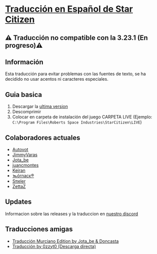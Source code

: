 # [Traducción en Español de Star Citizen](https://discord.gg/aggMUUM4Xr)

## ⚠️ Traducción no compatible con la 3.23.1 (En progreso)⚠️

## Información

Esta traducción para evitar problemas con las fuentes de texto, se ha decidido no usar acentos ni caracteres especiales.

## Guia basica

1) Descargar la [ultima version](https://github.com/Autovot/SC_Spanish_SOK/releases)
2) Descomprimir
3) Colocar en carpeta de instalación del juego CARPETA LIVE (Ejemplo: `C:\Program Files\Roberts Space Industries\StarCitizen\LIVE`)

## Colaboradores actuales

* [Autovot](https://github.com/Autovot)
* [JimmyVaras](https://github.com/JimmyVaras)
* [Jota_be](https://www.twitch.tv/jota_be)
* [juancmontes](https://github.com/juancmontes)
* [Keiran](https://github.com/darkcidx)
* [𐒝órnacκ®](https://github.com/gauria)
* [Sπeler](https://www.twitch.tv/spielerwan)
* [ZettaZ](https://github.com/zzettazz)

## Updates

Informacion sobre las releases y la traduccion en [nuestro discord](https://discord.gg/aggMUUM4Xr)

## Traducciones amigas

  * [Traducción Murciano Edition by Jota_be & Doncasta](https://github.com/Doncasta1996/Star-Citizen-Spanish)
  * [Traducción by 0zzyt0 (Descarga directa)](https://cdn.discordapp.com/attachments/937341804725039134/1273653466614599711/Traduccion_Ozzy_150824.rar?ex=66bf65b9&is=66be1439&hm=baea144c98f9872cb39dd0cfc9c56b061fc531c77aab27936420ef55ff8d7663&)